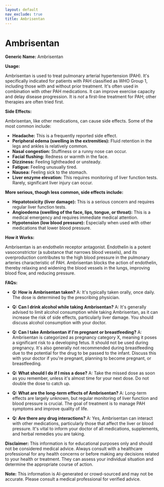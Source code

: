 ```yaml
---
layout: default
nav_exclude: true
title: Ambrisentan
---
```


# Ambrisentan

**Generic Name:** Ambrisentan

**Usage:**

Ambrisentan is used to treat pulmonary arterial hypertension (PAH).  It's specifically indicated for patients with PAH classified as WHO Group 1, including those with and without prior treatment.  It's often used in combination with other PAH medications.  It can improve exercise capacity and delay disease progression.  It is *not* a first-line treatment for PAH; other therapies are often tried first.

**Side Effects:**

Ambrisentan, like other medications, can cause side effects.  Some of the most common include:

* **Headache:** This is a frequently reported side effect.
* **Peripheral edema (swelling in the extremities):**  Fluid retention in the legs and ankles is relatively common.
* **Nasal congestion:**  Stuffiness or a runny nose can occur.
* **Facial flushing:** Redness or warmth in the face.
* **Dizziness:** Feeling lightheaded or unsteady.
* **Fatigue:** Feeling unusually tired.
* **Nausea:** Feeling sick to the stomach.
* **Liver enzyme elevation:**  This requires monitoring of liver function tests.  Rarely, significant liver injury can occur.


**More serious, though less common, side effects include:**

* **Hepatotoxicity (liver damage):**  This is a serious concern and requires regular liver function tests.
* **Angioedema (swelling of the face, lips, tongue, or throat):** This is a medical emergency and requires immediate medical attention.
* **Hypotension (low blood pressure):** Especially when used with other medications that lower blood pressure.


**How it Works:**

Ambrisentan is an endothelin receptor antagonist.  Endothelin is a potent vasoconstrictor (a substance that narrows blood vessels), and its overproduction contributes to the high blood pressure in the pulmonary arteries characteristic of PAH.  Ambrisentan blocks the action of endothelin, thereby relaxing and widening the blood vessels in the lungs, improving blood flow, and reducing pressure.

**FAQs:**

* **Q: How is Ambrisentan taken?** A: It's typically taken orally, once daily.  The dose is determined by the prescribing physician.

* **Q:  Can I drink alcohol while taking Ambrisentan?** A:  It's generally advised to limit alcohol consumption while taking Ambrisentan, as it can increase the risk of side effects, particularly liver damage.  You should discuss alcohol consumption with your doctor.

* **Q:  Can I take Ambrisentan if I'm pregnant or breastfeeding?** A:  Ambrisentan is categorized as pregnancy category X, meaning it poses a significant risk to a developing fetus. It should not be used during pregnancy.  It's also generally not recommended during breastfeeding due to the potential for the drug to be passed to the infant.  Discuss this with your doctor if you're pregnant, planning to become pregnant, or breastfeeding.

* **Q: What should I do if I miss a dose?** A: Take the missed dose as soon as you remember, unless it's almost time for your next dose.  Do not double the dose to catch up.

* **Q: What are the long-term effects of Ambrisentan?** A: Long-term effects are largely unknown, but regular monitoring of liver function and blood pressure is crucial.  The goal of treatment is to manage PAH symptoms and improve quality of life.

* **Q:  Are there any drug interactions?** A: Yes, Ambrisentan can interact with other medications, particularly those that affect the liver or blood pressure.  It's vital to inform your doctor of all medications, supplements, and herbal remedies you are taking.


**Disclaimer:** This information is for educational purposes only and should not be considered medical advice. Always consult with a healthcare professional for any health concerns or before making any decisions related to your health or treatment.  They can assess your individual situation and determine the appropriate course of action.


**Note:** This information is AI-generated or crowd-sourced and may not be accurate. Please consult a medical professional for verified advice.